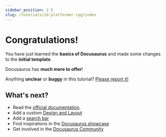 ```yaml
---
sidebar_position: 2.5
slug: /tutorials/2d-platformer-rpg/index
---
```


# Congratulations!

You have just learned the **basics of Docusaurus** and made some changes to the **initial template**.

Docusaurus has **much more to offer**!

Anything  **unclear** or **buggy** in this tutorial? [Please report it!](https://github.com/facebook/docusaurus/discussions/4610)

## What's next?

- Read the [official documentation](https://docusaurus.io/).
- Add a custom [Design and Layout](https://docusaurus.io/docs/styling-layout)
- Add a [search bar](https://docusaurus.io/docs/search)
- Find inspirations in the [Docusaurus showcase](https://docusaurus.io/showcase)
- Get involved in the [Docusaurus Community](https://docusaurus.io/community/support)

